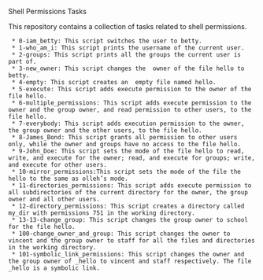 Shell Permissions Tasks

This repository contains a collection of tasks related to shell permissions.

     * 0-iam_betty: This script switches the user to betty.
     * 1-who_am_i: This script prints the username of the current user.
     * 2-groups: This script prints all the groups the current user is part of.
     * 3-new_owner: This script changes the  owner of the file hello to betty.
     * 4-empty: This script creates an  empty file named hello.
     * 5-execute: This script adds execute permission to the owner of the file hello.	
     * 6-multiple_permissions: This script adds execute permission to the owner and the group owner, and read permission to other users, to the file hello.	
     * 7-everybody: This script adds execution permission to the owner, the group owner and the other users, to the file hello.	  
     * 8-James_Bond: This script grants all permission to other users only, while the owner and groups have no access to the file hello.
     * 9-John_Doe: This script sets the mode of the file hello to read, write, and execute for the owner; read, and execute for groups; write, and execute for other users.
     * 10-mirror_permissions:This script sets the mode of the file the hello to the same as olleh’s mode.
     * 11-directories_permissions: This script adds execute permission to all subdirectories of the current directory for the owner, the group owner and all other users.
     * 12-directory_permissions: This script creates a directory called my_dir with permissions 751 in the working directory.
     * 13-13-change_group: This script changes the group owner to school for the file hello.
     * 100-change_owner_and_group: This script changes the owner to vincent and the group owner to staff for all the files and directories in the working directory.
     * 101-symbolic_link_permissions: This script changes the owner and the group owner of _hello to vincent and staff respectively. The file _hello is a symbolic link.